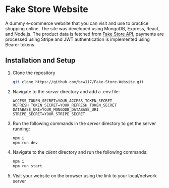 # Fake Store Website 
A dummy e-commerce website that you can visit and use to practice shopping online. 
The site was developed using MongoDB, Express, React, and Node.js. The product data is fetched from [Fake Store API](https://fakestoreapi.com/), payments are processed using Stripe and JWT authentication is implemented using Bearer tokens. 

## Installation and Setup
1. Clone the repository
   ``` bash
   git clone https://github.com/bcw117/Fake-Store-Website.git
   ```
2. Navigate to the *server* directory and add a .env file:
   ``` env
   ACCESS_TOKEN_SECRET=YOUR_ACCESS_TOKEN_SECRET
   REFRESH_TOKEN_SECRET=YOUR_REFRESH_TOKEN_SECRET
   DATABASE_URI=YOUR_MONGODB_DATABASE_URI
   STRIPE_SECRET=YOUR_STRIPE_SECRET
   ```
3. Run the following commands in the *server* directory to get the server running:
   ``` bash
   npm i
   npm run dev
   ```
4. Navigate to the *client* directory and run the following commands:
   ``` bash
   npm i
   npm run start
   ```
5. Visit your website on the browser using the link to your local/network server
   
